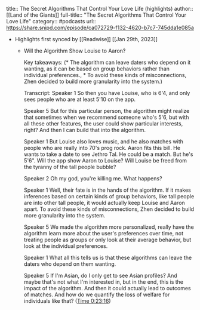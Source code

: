 title:: The Secret Algorithms That Control Your Love Life (highlights)
author:: [[Land of the Giants]]
full-title:: "The Secret Algorithms That Control Your Love Life"
category:: #podcasts
url:: https://share.snipd.com/episode/ca072729-f132-4620-b7c7-745dda1e085a

- Highlights first synced by [[Readwise]] [[Jan 29th, 2023]]
	- Will the Algorithm Show Louise to Aaron?
	  
	  Key takeaways:
	  (* The algorithm can leave daters who depend on it wanting, as it can be based on group behaviors rather than individual preferences., * To avoid these kinds of misconnections, Zhen decided to build more granularity into the system.)
	  
	  Transcript:
	  Speaker 1
	  So then you have Louise, who is 6'4, and only sees people who are at least 5'10 on the app.
	  
	  Speaker 5
	  But for this particular person, the algorithm might realize that sometimes when we recommend someone who's 5'6, but with all these other features, the user could show particular interests, right? And then I can build that into the algorithm.
	  
	  Speaker 1
	  But Louise also loves music, and he also matches with people who are really into 70's prog rock. Aaron fits this bill. He wants to take a date to see Jethro Tal. He could be a match. But he's 5'6". Will the app show Aaron to Louise? Will Louise be freed from the tyranny of the tall people bubble?
	  
	  Speaker 2
	  Oh my god, you're killing me. What happens?
	  
	  Speaker 1
	  Well, their fate is in the hands of the algorithm. If it makes inferences based on certain kinds of group behaviors, like tall people are into other tall people, it would actually keep Louise and Aaron apart. To avoid these kinds of misconnections, Zhen decided to build more granularity into the system.
	  
	  Speaker 5
	  We made the algorithm more personalized, really have the algorithm learn more about the user's preferences over time, not treating people as groups or only look at their average behavior, but look at the individual preferences.
	  
	  Speaker 1
	  What all this tells us is that these algorithms can leave the daters who depend on them wanting.
	  
	  Speaker 5
	  If I'm Asian, do I only get to see Asian profiles? And maybe that's not what I'm interested in, but in the end, this is the impact of the algorithm. And then it could actually lead to outcomes of matches. And how do we quantify the loss of welfare for individuals like that? ([Time 0:23:16](https://share.snipd.com/snip/e49f3fb2-2d6a-4e49-a18e-231c6299952b))